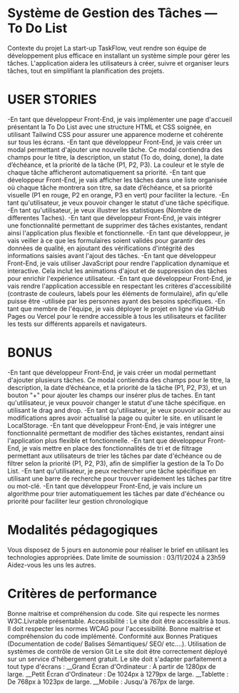 # Système de Gestion des Tâches — To Do List
Contexte du projet
La start-up TaskFlow, veut rendre son équipe de développement plus efficace en installant un système simple pour gérer les tâches. L'application aidera les utilisateurs à créer, suivre et organiser leurs tâches, tout en simplifiant la planification des projets.

# USER STORIES

-En tant que développeur Front-End, je vais implémenter une page d'accueil présentant la To Do List avec une structure HTML et CSS soignée, en utilisant Tailwind CSS pour assurer une apparence moderne et cohérente sur tous les écrans.
-En tant que développeur Front-End, je vais créer un modal permettant d'ajouter une nouvelle tâche. Ce modal contiendra des champs pour le titre, la description, un statut (To do, doing, done), la date d’échéance, et la priorité de la tâche (P1, P2, P3). La couleur et le style de chaque tâche afficheront automatiquement sa priorité.
-En tant que développeur Front-End, je vais afficher les tâches dans une liste organisée où chaque tâche montrera son titre, sa date d’échéance, et sa priorité visuelle (P1 en rouge, P2 en orange, P3 en vert) pour faciliter la lecture.
-En tant qu'utilisateur, je veux pouvoir changer le statut d'une tâche spécifique.
-En tant qu'utilisateur, je veux illustrer les statistiques (Nombre de differentes Taches).
-En tant que développeur Front-End, je vais intégrer une fonctionnalité permettant de supprimer des tâches existantes, rendant ainsi l'application plus flexible et fonctionnelle.
-En tant que développeur, je vais veiller à ce que les formulaires soient validés pour garantir des données de qualité, en ajoutant des vérifications d'intégrité des informations saisies avant l'ajout des tâches.
-En tant que développeur Front-End, je vais utiliser JavaScript pour rendre l'application dynamique et interactive. Cela inclut les animations d'ajout et de suppression des tâches pour enrichir l'expérience utilisateur.
-En tant que développeur Front-End, je vais rendre l'application accessible en respectant les critères d'accessibilité (contraste de couleurs, labels pour les éléments de formulaire), afin qu'elle puisse être -utilisée par les personnes ayant des besoins spécifiques.
-En tant que membre de l'équipe, je vais déployer le projet en ligne via GitHub Pages ou Vercel pour le rendre accessible à tous les utilisateurs et faciliter les tests sur différents appareils et navigateurs.

# BONUS

-En tant que développeur Front-End, je vais créer un modal permettant d'ajouter plusieurs tâches. Ce modal contiendra des champs pour le titre, la description, la date d’échéance, et la priorité de la tâche (P1, P2, P3), et un bouton "+" pour ajouter les champs our insérer plus de taches. En tant qu'utilisateur, je veux pouvoir changer le statut d'une tâche spécifique. en utilisant le drag and drop.
-En tant qu'utilisateur, je veux pouvoir acceder au modifications apres avoir actualisé la page ou quiter le site. en utilisant le LocalStorage.
-En tant que développeur Front-End, je vais intégrer une fonctionnalité permettant de modifier des tâches existantes, rendant ainsi l'application plus flexible et fonctionnelle.
-En tant que développeur Front-End, je vais mettre en place des fonctionnalités de tri et de filtrage permettant aux utilisateurs de trier les tâches par date d'échéance ou de filtrer selon la priorité (P1, P2, P3), afin de simplifier la gestion de la To Do List.
-En tant qu'utilisateur, je peux rechercher une tâche spécifique en utilisant une barre de recherche pour trouver rapidement les tâches par titre ou mot-clé.
-En tant que développeur Front-End, je vais inclure un algorithme pour trier automatiquement les tâches par date d'échéance ou priorité pour faciliter leur gestion chronologique

# Modalités pédagogiques
Vous disposez de 5 jours en autonomie pour réaliser le brief en utilisant les technologies appropriées.
Date limite de soumission : 03/11/2024 à 23h59
Aidez-vous les uns les autres.

# Critères de performance
Bonne maitrise et compréhension du code.
Site qui respecte les normes W3C.Livrable présentable.
Accessibilité : Le site doit être accessible à tous. Il doit respecter les normes WCAG pour l'accessibilité.
Bonne maitrise et compréhension du code implémenté.
Conformité aux Bonnes Pratiques (Documentation de code/ Balises Sémantiques/ SEO/ etc.…).
Utilisation de systèmes de contrôle de version Git
Le site doit être correctement déployé sur un service d'hébergement gratuit.
Le site doit s'adapter parfaitement a tout type d'écrans :
__Grand Écran d'Ordinateur : À partir de 1280px de large.
__Petit Écran d'Ordinateur : De 1024px à 1279px de large.
__Tablette : De 768px à 1023px de large.
__Mobile : Jusqu'à 767px de large.

